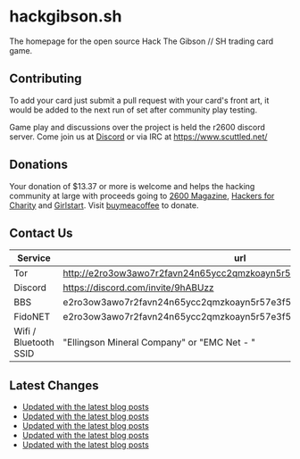 # hackgibson.sh
The homepage for the open source Hack The Gibson // SH trading card game.


## Contributing

To add your card just submit a pull request with your card's front art, it would be added to the next run of set after community play testing.

Game play and discussions over the project is held the r2600 discord server. Come join us at [Discord](https://discord.com/invite/9hABUzz) or via IRC at https://www.scuttled.net/


## Donations

Your donation of $13.37 or more is welcome and helps the hacking community at large with proceeds going to [2600 Magazine](https://2600.com/), [Hackers for Charity](https://hackersforcharity.org) and [Girlstart](https://girlstart.org).  Visit [buymeacoffee](https://www.buymeacoffee.com/hackgibson.sh) to donate.


## Contact Us

Service | url
-|-
Tor | http://e2ro3ow3awo7r2favn24n65ycc2qmzkoayn5r57e3f56nvjwdcgg32ad.onion
Discord | https://discord.com/invite/9hABUzz
BBS | e2ro3ow3awo7r2favn24n65ycc2qmzkoayn5r57e3f56nvjwdcgg32ad.onion:23
FidoNET | e2ro3ow3awo7r2favn24n65ycc2qmzkoayn5r57e3f56nvjwdcgg32ad.onion:24554
Wifi / Bluetooth SSID | "Ellingson Mineral Company" or "EMC Net - <fidonet address>"

## Latest Changes
<!-- BLOG-POST-LIST:START -->
- [Updated with the latest blog posts](https://github.com/DFW2600/hackgibson.sh/commit/4d44bf5184f8a8f0bb4d558f6cb952993c3c02ca)
- [Updated with the latest blog posts](https://github.com/DFW2600/hackgibson.sh/commit/6f4bd86a5052edb4afdc374eb0195e3c84e71757)
- [Updated with the latest blog posts](https://github.com/DFW2600/hackgibson.sh/commit/c4ebdc99602ae776a036e038654805291afc8201)
- [Updated with the latest blog posts](https://github.com/DFW2600/hackgibson.sh/commit/b4527766c1ce4e35a51bfdc4457d800186c4c623)
- [Updated with the latest blog posts](https://github.com/DFW2600/hackgibson.sh/commit/93c76f3480d6f5062946c7f2bdc01209c3f41ab1)
<!-- BLOG-POST-LIST:END -->
